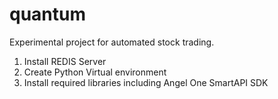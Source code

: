 # quantum
Experimental project for automated stock trading.


1. Install REDIS Server
2. Create Python Virtual environment
2. Install required libraries including Angel One SmartAPI SDK
